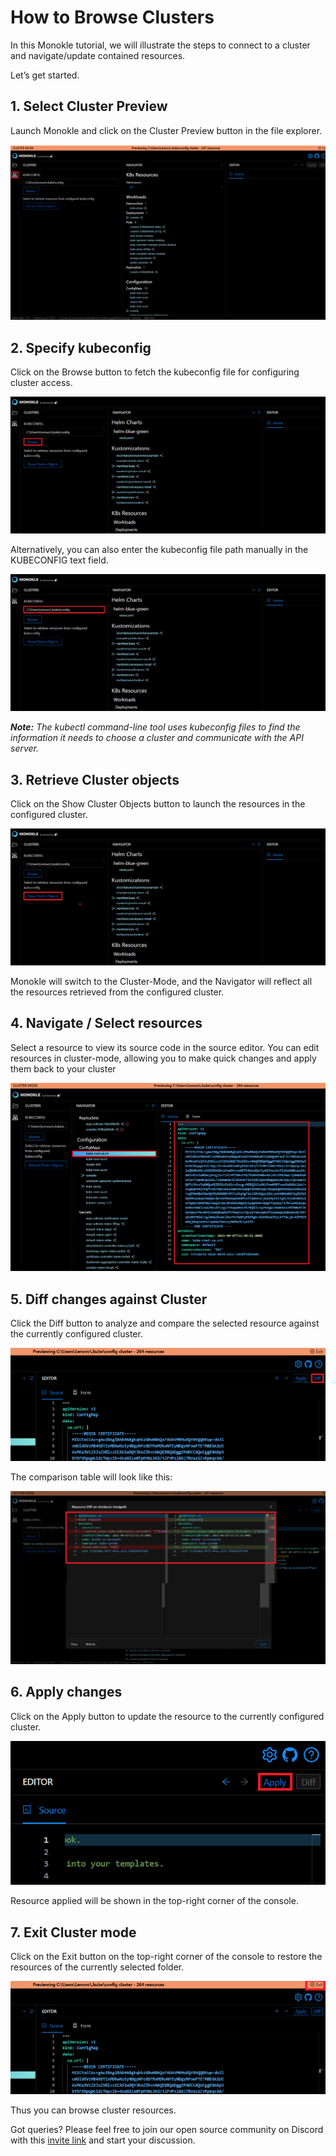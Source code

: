 # How to Browse Clusters

In this Monokle tutorial, we will illustrate the steps to connect to a cluster and navigate/update contained resources.

Let’s get started. 

## 1. Select Cluster Preview
 
Launch Monokle and click on the Cluster Preview button in the file explorer.

![Cluster mode](img/cluster-mode-1.png)

## 2. Specify kubeconfig

Click on the Browse button to fetch the kubeconfig file for configuring cluster access. 

 ![Browse](img/browse-2.png)

Alternatively, you can also enter the kubeconfig file path manually in the KUBECONFIG text field. 

 ![Kubeconfig](img/kubeconfig-3.png)

<em>**Note:** The kubectl command-line tool uses kubeconfig files to find the information it needs to choose a cluster and communicate with the API server.</em>

## 3. Retrieve Cluster objects

Click on the Show Cluster Objects button to launch the resources in the configured cluster. 

![Show Cluster](img/show-cluster-4.png) 

Monokle will switch to the Cluster-Mode, and the Navigator will reflect all the resources retrieved from the configured cluster. 

## 4. Navigate / Select resources

Select a resource to view its source code in the source editor. You can edit resources in cluster-mode, allowing you to make quick changes and apply them back to your cluster

 ![Editor](img/editor-5.png)

## 5. Diff changes against Cluster

Click the Diff button to analyze and compare the selected resource against the currently configured cluster.

![Diff](img/diff-7.png)

The comparison table will look like this:

![Diff table](img/diff-tble-8.png)

## 6. Apply changes

Click on the Apply button to update the resource to the currently configured cluster.

![Apply](img/apply-6.png)

Resource applied will be shown in the top-right corner of the console.

## 7. Exit Cluster mode

Click on the Exit button on the top-right corner of the console to restore the resources of the currently selected folder. 

 ![Exit](img/exit-9.png)

Thus you can browse cluster resources. 

Got queries? Please feel free to join our open source community on Discord with this [invite link](https://discord.gg/6zupCZFQbe) and start your discussion.
